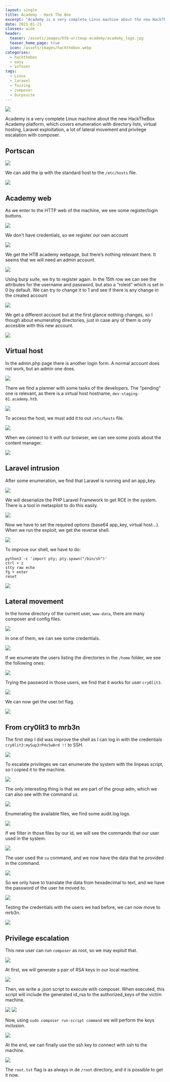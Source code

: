 ```yaml
---
layout: single
title: Academy - Hack The Box
excerpt: "Academy is a very complete Linux machine about the new HackTheBox Academy platform, which covers enumeration with directory lists, virtual hosting, Laravel exploitation, a lot of lateral movement and privilege escalation with composer."
date: 2021-01-21
classes: wide
header:
  teaser: /assets/images/htb-writeup-academy/academy_logo.jpg
  teaser_home_page: true
  icon: /assets/images/hackthebox.webp
categories:
  - hackthebox
  - easy
  - infosec
tags:  
  - Linux
  - laravel
  - fuzzing
  - composer
  - burpsuite
---
```


![](/assets/images/htb-writeup-academy/academy_logo.jpg)

Academy is a very complete Linux machine about the new HackTheBox Academy platform, which covers enumeration with directory lists, virtual hosting, Laravel exploitation,  a lot of lateral movement and privilege escalation with composer.

## Portscan

![](/assets/images/htb-writeup-academy/academy1.png)

We can add the ip with the standard host to the `/etc/hosts` file.  

![](/assets/images/htb-writeup-academy/academy2.png)

## Academy web

As we enter to the HTTP web of the machine, we see some register/login buttons.

![](/assets/images/htb-writeup-academy/academy3.png)

We don't have credentials, so we register our own account

![](/assets/images/htb-writeup-academy/academy4.png)

We get the HTB academy webpage, but there’s nothing relevant there. It seems that we will need an admin account.

![](/assets/images/htb-writeup-academy/academy5.png)

Using burp suite, we try to register again. In the 15th row we can see the attributes for the
username and password, but also a “roleid” which is set in 0 by default. We can try to change it to 1 and see if there is any change in the created account

![](/assets/images/htb-writeup-academy/academy6.png)

We get a different account but at the first glance nothing changes, so I though about enumerating directories, just in case any of them is only accesible with this new account.

![](/assets/images/htb-writeup-academy/academy7.png)

## Virtual host

In the admin.php page there is another login form. A normal account does not work, but an admin one does.

![](/assets/images/htb-writeup-academy/academy8.png)

There we find a planner with some tasks of the developers. The "pending" one is relevant, as there is a virtual host hostname, `dev-staging-01.academy.htb`.

![](/assets/images/htb-writeup-academy/academy9.png)

To access the host, we must add it to out `/etc/hosts` file.

![](/assets/images/htb-writeup-academy/academy10.png)

When we connect to it with our browser, we can see some posts about the content manager.

![](/assets/images/htb-writeup-academy/academy11.png)

## Laravel intrusion

After some enumeration, we find that Laravel is running and an app_key.

![](/assets/images/htb-writeup-academy/academy12.png)

We will deserialize the PHP Laravel Framework to get RCE in the system. There is a tool in metasploit to do this easily.

![](/assets/images/htb-writeup-academy/academy13.png)

Now we have to set the required options (base64 app_key, virtual host...). When we run the exploit, we get the reverse shell.

![](/assets/images/htb-writeup-academy/academy14.png)

To improve our shell, we have to do:

```
python3 -c 'import pty; pty.spawn("/bin/sh")'
ctrl + z
stty raw echo
fg + enter
reset
```

![](/assets/images/htb-writeup-academy/academy15.png)

## Lateral movement

In the home directory of the current user, `www-data`, there are many composer and config files.

![](/assets/images/htb-writeup-academy/academy16.png)

In one of them, we can see some credentials.

![](/assets/images/htb-writeup-academy/academy17.png)

If we enumerate the users listing the directories in the `/home` folder, we see the following ones:

![](/assets/images/htb-writeup-academy/academy18.png)

Trying the password in those users, we find that it works for user `cry0lit3`.

![](/assets/images/htb-writeup-academy/academy19.png)

We can now get the user.txt flag.

![](/assets/images/htb-writeup-academy/academy20.png)

## From cry0lit3 to mrb3n

The first step I did was improve the shell as I can log in with the credentials `cry0lit3:mySup3rP4s5w0rd !!` to SSH.

![](/assets/images/htb-writeup-academy/academy21.png)

To escalate privileges we can enumerate the system with the linpeas script, so I copied it to the machine.

![](/assets/images/htb-writeup-academy/academy23.png)

The only interesting thing is that we are part of the group adm, which we can also see with the command `id`.

![](/assets/images/htb-writeup-academy/academy24.png)

Enumerating the available files, we find some audit.log logs.

![](/assets/images/htb-writeup-academy/academy25.png)

If we filter in those files by our id, we will see the commands that our user used in the system.

![](/assets/images/htb-writeup-academy/academy27.png)

The user used the `su` command, and we now have the data that he provided in the command.

![](/assets/images/htb-writeup-academy/academy28.png)

So we only have to translate the data from hexadecimal to text, and we have the password of the user he moved to.

![](/assets/images/htb-writeup-academy/academy29.png)

Testing the credentials with the users we had before, we can now move to mrb3n.

![](/assets/images/htb-writeup-academy/academy30.png)

## Privilege escalation

This new user can run `composer` as root, so we may exploit that.

![](/assets/images/htb-writeup-academy/academy31.png)

At first, we will generate a pair of RSA keys in our local machine.

![](/assets/images/htb-writeup-academy/academy32.png)

Then, we write a .json script to execute with composer. When executed, this script will include the generated id_rsa to the authorized_keys of the victim machine.

![](/assets/images/htb-writeup-academy/academy34.png)
![](/assets/images/htb-writeup-academy/academy33.png)

Now, using `sudo composer run-script command` we will perform the keys inclusion.

![](/assets/images/htb-writeup-academy/academy35.png)

At the end, we can finally use the ssh key to connect with ssh to the machine.

![](/assets/images/htb-writeup-academy/academy36.png)

The `root.txt` flag is as always in de `/root` directory, and it is possible to get it now.